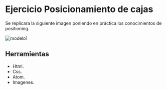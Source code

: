 # Ejercicio Posicionamiento de cajas
Se replicara la siguiente imagen poniendo en práctica los conocimientos de positioning.

![modelo1](https://fotos.subefotos.com/83eb17e1e867cce996613ef298c0980do.png)
## Herramientas
* Html.
* Css.
* Atom.
* Imagenes.

